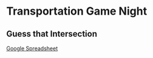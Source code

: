 # Transportation Game Night

## Guess that Intersection

[Google Spreadsheet](https://docs.google.com/spreadsheets/d/1jrIDQvBnYNytkajMq-ku1ZLdKS6G70RoOr2Bi0DJhKU/edit?usp=sharing)

